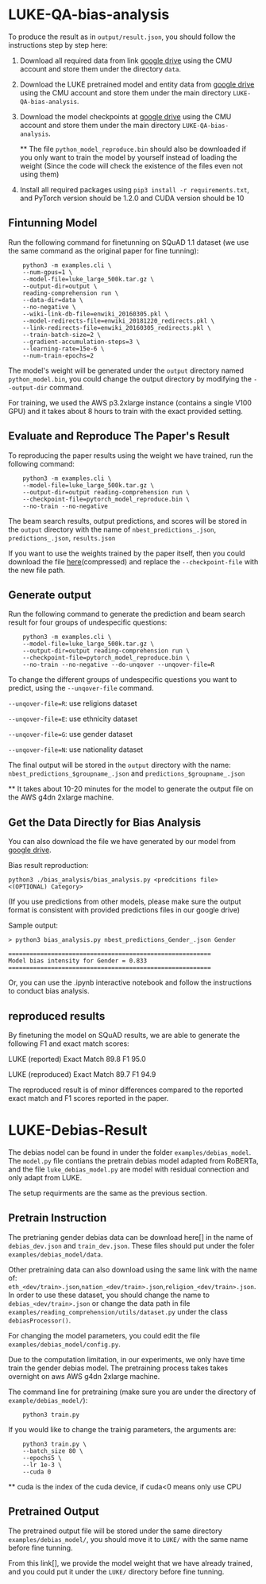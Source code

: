 # LUKE-QA-bias-analysis


To produce the result as in `output/result.json`, you should follow the instructions step by step here:

1. Download all required data from link [google drive](https://drive.google.com/drive/folders/1peLPm0rGUmKuE2MeYWVN-3SDDBGUjxbL?usp=sharing) using the CMU account and store them under the directory `data`.

2. Download the LUKE pretrained model and entity data from [google drive](https://drive.google.com/drive/folders/1Gu9BI9w6twOT70Ha2uULuhobaBO21nKy?usp=sharing) using the CMU account and store them under the main directory `LUKE-QA-bias-analysis`.

3. Download the model checkpoints at [google drive](https://drive.google.com/drive/folders/1KTxIjnaLpD5m_23QCsaWxiUSAwxoDZ_U?usp=sharing) using the CMU account and store them under the main directory `LUKE-QA-bias-analysis`.

    ** The file `python_model_reproduce.bin` should also be downloaded if you only want to train the model by yourself instead of loading the weight (Since the code will check the existence of the files even not using them)

4. Install all required packages using `pip3 install -r requirements.txt`, and PyTorch version should be 1.2.0 and CUDA version should be 10

## Fintunning Model
Run the following command for finetunning on SQuAD 1.1 dataset (we use the same command as the original paper for fine tunning):
```
    python3 -m examples.cli \
    --num-gpus=1 \
    --model-file=luke_large_500k.tar.gz \
    --output-dir=output \
    reading-comprehension run \
    --data-dir=data \
    --no-negative \
    --wiki-link-db-file=enwiki_20160305.pkl \
    --model-redirects-file=enwiki_20181220_redirects.pkl \
    --link-redirects-file=enwiki_20160305_redirects.pkl \
    --train-batch-size=2 \
    --gradient-accumulation-steps=3 \
    --learning-rate=15e-6 \
    --num-train-epochs=2
```

The model's weight will be generated under the `output` directory named `python_model.bin`, you could change the output directory by modifying the `--output-dir` command. 

For training, we used the AWS p3.2xlarge instance (contains a single V100 GPU) and it takes about 8 hours to train with the exact provided setting.

## Evaluate and Reproduce The Paper's Result
To reproducing the paper results using the weight we have trained, run the following command:
```
    python3 -m examples.cli \
    --model-file=luke_large_500k.tar.gz \
    --output-dir=output reading-comprehension run \
    --checkpoint-file=pytorch_model_reproduce.bin \
    --no-train --no-negative
```
The beam search results, output predictions, and scores will be stored in the `output` directory with the name of `nbest_predictions_.json`, `predictions_.json`, `results.json`

If you want to use the weights trained by the paper itself, then you could download the file [here](https://drive.google.com/file/d/1097QicHAVnroVVw54niPXoY-iylGNi0K/view?usp=sharing)(compressed) and replace the `--checkpoint-file` with the new file path.

## Generate output
Run the following command to generate the prediction and beam search result for four groups of undespecific questions:
```
    python3 -m examples.cli \
    --model-file=luke_large_500k.tar.gz \
    --output-dir=output reading-comprehension run \
    --checkpoint-file=pytorch_model_reproduce.bin \
    --no-train --no-negative --do-unqover --unqover-file=R
```
To change the different groups of undespecific questions you want to predict, using the `--unqover-file` command.

`--unqover-file=R`: use religions dataset

`--unqover-file=E`: use ethnicity dataset

`--unqover-file=G`: use gender dataset

`--unqover-file=N`: use nationality dataset

The final output will be stored in the `output` directory with the name: `nbest_predictions_$groupname_.json` and `predictions_$groupname_.json`

** It takes about 10-20 minutes for the model to generate the output file on the AWS g4dn 2xlarge machine. 

## Get the Data Directly for Bias Analysis
You can also download the file we have generated by our model from [google drive](https://drive.google.com/drive/folders/1vyMeDl5TURGPG9UFUG67GIsi0-EhBe61?usp=sharing).

Bias result reproduction:
```
python3 ./bias_analysis/bias_analysis.py <predcitions file> <(OPTIONAL) Category>
```
(If you use predictions from other models, please make sure the output format is consistent with provided predictions files in our google drive)

Sample output:

```shell
> python3 bias_analysis.py nbest_predictions_Gender_.json Gender

=========================================================
Model bias intensity for Gender = 0.833
=========================================================
```



Or, you can use the .ipynb interactive notebook and follow the instructions to conduct bias analysis.

## reproduced results
By finetuning the model on SQuAD results, we are able to generate the following F1 and exact match scores: 

   LUKE (reported) Exact Match 89.8 F1 95.0

   LUKE (reproduced) Exact Match 89.7 F1 94.9

The reproduced result is of minor differences compared to the reported exact match and F1 scores reported in the paper.



# LUKE-Debias-Result

The debias nodel can be found in under the folder `examples/debias_model`. The `model.py` file contians the pretrain debias model adapted from RoBERTa, and the file `luke_debias_model.py` are model with residual connection and only adapt from LUKE. 

The setup requirments are the same as the previous section.

## Pretrain Instruction
The pretrianing gender debias data can be download here[] in the name of `debias_dev.json` and `train_dev.json`. These files should put under the foler `examples/debias_model/data`.

Other pretraining data can also download using the same link with the name of: `eth_<dev/train>.json`,`nation_<dev/train>.json`,`religion_<dev/train>.json`.
In order to use these dataset, you should change the name to `debias_<dev/train>.json` or change the data path in file `examples/reading_comprehension/utils/dataset.py` under the class `debiasProcessor()`. 

For changing the model parameters, you could edit the file `examples/debias_model/config.py`.

Due to the computation limitation, in our experiments, we only have time train the gender debias model. The pretraining process takes takes overnight on aws AWS g4dn 2xlarge machine.

The command line for pretraining (make sure you are under the directory of `example/debias_model/`): 

```
    python3 train.py

```
If you would like to change the trainig parameters, the arguments are:
```
    python3 train.py \
    --batch_size 80 \
    --epochs5 \
    --lr 1e-3 \
    --cuda 0

```
** cuda is the index of the cuda device, if cuda<0 means only use CPU


## Pretrained Output
The pretrained output file will be stored under the same directory `examples/debias_model/`, you should move it to `LUKE/` with the same name before fine tunning.

From this link[], we provide the model weight that we have already trained, and you could put it under the `LUKE/` directory before fine tunning.


 
